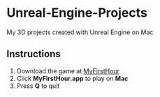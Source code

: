 # Unreal-Engine-Projects
My 3D projects created with Unreal Engine on Mac

## Instructions
1. Download the game at [MyFirstHour](https://drive.google.com/drive/folders/127ua_Wnuj7PYI1uMaBUr4jgzGbc0WDwx?usp=sharing)
2. Click **MyFirstHour.app** to play on **Mac**
3. Press **Q** to quit
